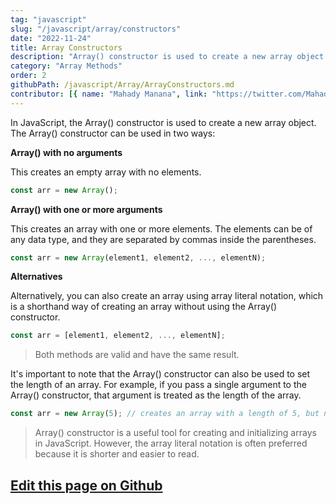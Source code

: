 ```yaml
---
tag: "javascript"
slug: "/javascript/array/constructors"
date: "2022-11-24"
title: Array Constructors
description: "Array() constructor is used to create a new array object. The Array() constructor can be used in two ways."
category: "Array Methods"
order: 2
githubPath: /javascript/Array/ArrayConstructors.md
contributor: [{ name: "Mahady Manana", link: "https://twitter.com/MahadyManana" }]
---
```



In JavaScript, the Array() constructor is used to create a new array object. The Array() constructor can be used in two ways:

**Array() with no arguments**

This creates an empty array with no elements.

```javascript
const arr = new Array();
```

**Array() with one or more arguments**

This creates an array with one or more elements. The elements can be of any data type, and they are separated by commas inside the parentheses.

```javascript
const arr = new Array(element1, element2, ..., elementN);
```


**Alternatives**

Alternatively, you can also create an array using array literal notation, which is a shorthand way of creating an array without using the Array() constructor.

```javascript
const arr = [element1, element2, ..., elementN];
```

> Both methods are valid and have the same result.

It's important to note that the Array() constructor can also be used to set the length of an array. For example, if you pass a single argument to the Array() constructor, that argument is treated as the length of the array.

```javascript
const arr = new Array(5); // creates an array with a length of 5, but no elements
```


> Array() constructor is a useful tool for creating and initializing arrays in JavaScript. However, the array literal notation is often preferred because it is shorter and easier to read.



## <a href="https://github.com/mahady-manana/betatuto-docs/tree/main/docs/javascript/Array/ArrayConstructors.md" target="_blank">Edit this page on Github</a>

